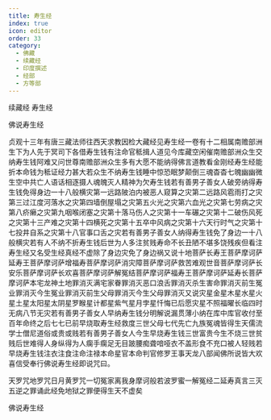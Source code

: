 ```yaml
---
title: 寿生经
index: true
icon: editor
order: 33
category:
  - 佛藏
  - 续藏经
  - 印度撰述
  - 经部
  - 方等部
---
```


续藏经   寿生经  

佛说寿生经  

贞观十三年有唐三藏法师往西天求教因检大藏经见寿生经一卷有十二相属南赡部洲生下为人先于冥司下各借寿生钱有注命官秪揖人道见今库藏空闲催南赡部洲众生交纳寿生钱阿难又问世尊南赡部洲众生多有大愿不能纳得佛言道教看金刚经寿生经能折本命钱为秪证经力甚大若众生不纳寿生钱睡中惊恐眠梦颠倒三魂杳杳七魄幽幽微生空中共亡人语话相逐摄人魂魄灭人精神为欠寿生钱若有善男子善女人破旁纳得寿生钱免得身边一十八般横灾第一远路陂泊内被恶人窥算之灾第二远路风雹雨打之灾第三过江度河落水之灾第四墙倒屋塌之灾第五火光之灾第六血光之灾第七劳病之灾第八疥癞之灾第九咽喉闭塞之灾第十落马伤人之灾第十一车碾之灾第十二破伤风死之灾第十三产难之灾第十四横死之灾第十五卒中风病之灾第十六天行时气之灾第十七投井自系之灾第十八官事口舌之灾若有善男子善女人纳得寿生钱免了身边一十八般横灾若有人不纳不折寿生钱后世为人多注贫贱寿命不长丑陋不堪多饶残疾但看注寿生经又名受生经真经不虚除了身边灾免了身边祸又说十地菩萨长寿王菩萨摩诃萨延寿王菩萨摩诃萨增福寿菩萨摩诃萨消灾障菩萨摩诃萨救苦难观世音菩萨摩诃萨长安乐菩萨摩诃萨长欢喜菩萨摩诃萨解冤结菩萨摩诃萨福寿王菩萨摩诃萨延寿长菩萨摩诃萨本宅龙神土地罪消灭满宅家眷罪消灭恶口浪舌罪消灭杀生害命罪消灭前生冤业罪消灭今生冤业罪消灭前生父母罪消灭今生父母罪消灭又说灾星金星木星水星火星土星太阳星太阴星罗睺星计都星紫气星月孛星忏悔已后愿灾星不照福曜长临四时无病八节无灾若有善男子善女人早纳寿生钱分明解说漏贯薄小纳在库中库官收付至百年命终之后七七已前早烧取寿生经救度三世父母七代先亡九族冤魂皆得生天儒流学士僧尼道俗或贵或贱若有善男子善女人今生早烧寿生钱三世富贵今生不烧三世贫贱后世难得人身纵得为人瘸手瘸足无目跛腰痴聋喑哑衣不盖形食不充口被人轻贱若早烧寿生钱注衣注食注命注禄本命星官本命判官修罗王事天龙八部闻佛所说皆大欢喜信受奉行佛说寿生经即说咒曰。  

天罗咒地罗咒日月黄罗咒一切冤家离我身摩诃般若波罗蜜一解冤经二延寿真言三灭五逆之罪诵此经免地狱之罪便得生天不虚矣  

佛说寿生经  
